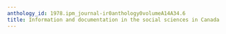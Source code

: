 ```yaml
---
anthology_id: 1978.ipm_journal-ir0anthology0volumeA14A34.6
title: Information and documentation in the social sciences in Canada
---
```

